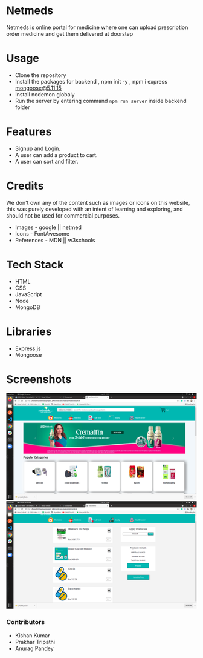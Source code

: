 # Netmeds
Netmeds is online portal for medicine where one can upload prescription order medicine and get them delivered at doorstep
# Usage
* Clone the repository
* Install the packages for backend , npm init -y , npm i express mongoose@5.11.15
* Install nodemon globaly
* Run the server by entering command `npm run server` inside backend folder
# Features
* Signup and Login.
* A user can add a product to cart.
* A user can sort and filter.

# Credits
We don't own any of the content such as images or icons on this website, this was purely developed with an intent of learning and exploring, and should not be used for commercial purposes.
* Images - google || netmed
* Icons - FontAwesome 
* References - MDN || w3schools
# Tech Stack 
* HTML
* CSS
* JavaScript
* Node
* MongoDB
# Libraries 
* Express.js
* Mongoose

# Screenshots
![Homepage](https://github.com/Prakharsvnit/Netmeds-clone/blob/master/Netmeds-clone-master/images/Screenshot%20from%202021-08-28%2012-37-19.png)
![cart page](https://github.com/Prakharsvnit/Netmeds-clone/blob/master/Netmeds-clone-master/images/Screenshot%20from%202021-08-28%2012-30-19.png)

### Contributors
* Kishan Kumar
* Prakhar Tripathi
* Anurag Pandey
